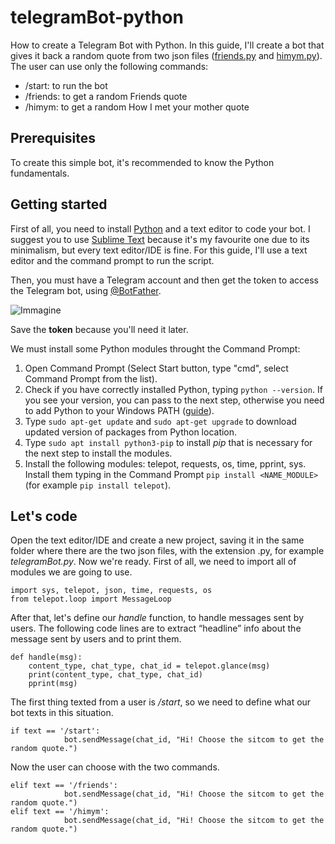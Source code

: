 # telegramBot-python
How to create a Telegram Bot with Python. In this guide, I'll create a bot that gives it back a random quote from two json files ([friends.py](friends.py) and [himym.py](himym.py)).
The user can use only the following commands:
* /start: to run the bot
* /friends: to get a random Friends quote
* /himym: to get a random How I met your mother quote

## Prerequisites
To create this simple bot, it's recommended to know the Python fundamentals.

## Getting started
First of all, you need to install [Python](https://www.python.org/downloads/) and a text editor to code your bot. I suggest you to use [Sublime Text](https://www.sublimetext.com/) because it's my favourite one due to its minimalism, but every text editor/IDE is fine. 
For this guide, I'll use a text editor and the command prompt to run the script.

Then, you must have a Telegram account and then get the token to access the Telegram bot, using [@BotFather](https://web.telegram.org/#/im?p=@BotFather).

![Immagine](https://user-images.githubusercontent.com/24494773/100155376-7575c280-2ea7-11eb-8a0d-30a1624e92bb.png)

Save the **token** because you'll need it later. 

We must install some Python modules throught the Command Prompt: 
1) Open Command Prompt (Select Start button, type "cmd", select Command Prompt from the list).
2) Check if you have correctly installed Python, typing `python --version`. If you see your version, you can pass to the next step, otherwise you need to add Python to your Windows PATH ([guide](https://datatofish.com/add-python-to-windows-path/)). 
3) Type `sudo apt-get update` and `sudo apt-get upgrade` to download updated version of packages from Python location.
4) Type `sudo apt install python3-pip` to install *pip* that is necessary for the next step to install the modules.
5) Install the following modules: telepot, requests, os, time, pprint, sys. Install them typing in the Command Prompt `pip install <NAME_MODULE>` (for example `pip install telepot`).

## Let's code
Open the text editor/IDE and create a new project, saving it in the same folder where there are the two json files, with the extension .py, for example *telegramBot.py*. 
Now we're ready. First of all, we need to import all of modules we are going to use. 

```
import sys, telepot, json, time, requests, os
from telepot.loop import MessageLoop

```

After that, let's define our *handle* function, to handle messages sent by users. The following code lines are to extract “headline” info about the message sent by users and to print them.

```
def handle(msg):
    content_type, chat_type, chat_id = telepot.glance(msg)
    print(content_type, chat_type, chat_id)
    pprint(msg)
```

The first thing texted from a user is */start*, so we need to define what our bot texts in this situation. 

```
if text == '/start':
            bot.sendMessage(chat_id, "Hi! Choose the sitcom to get the random quote.")
```
Now the user can choose with the two commands.

```
elif text == '/friends':
            bot.sendMessage(chat_id, "Hi! Choose the sitcom to get the random quote.")
elif text == '/himym':
            bot.sendMessage(chat_id, "Hi! Choose the sitcom to get the random quote.")
```

